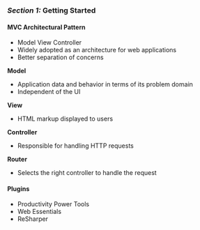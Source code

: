 ### *Section 1:* Getting Started
#### MVC Architectural Pattern
- Model View Controller
- Widely adopted as an architecture for web applications
- Better separation of concerns

**Model**
- Application data and behavior in terms of its problem domain
- Independent of the UI

**View**
- HTML markup displayed to users

**Controller**
- Responsible for handling HTTP requests

**Router**
- Selects the right controller to handle the request

#### Plugins
- Productivity Power Tools
- Web Essentials
- ReSharper
